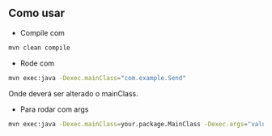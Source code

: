 ## Como usar

* Compile com 

```bash
mvn clean compile
```

* Rode com 

```bash
mvn exec:java -Dexec.mainClass="com.example.Send"
```

Onde deverá ser alterado o mainClass.

* Para rodar com args

```bash
mvn exec:java -Dexec.mainClass=your.package.MainClass -Dexec.args="value1 value2 'argument with spaces'"
```